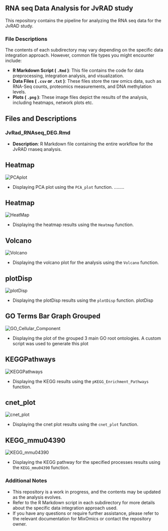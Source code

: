 ## RNA seq Data Analysis for JvRAD study

This repository contains the pipeline for analyzing the RNA seq data for the JvRAD study.


### File Descriptions

The contents of each subdirectory may vary depending on the specific data integration approach. However, common file types you might encounter include:

* **R Markdown Script ( `.Rmd` )**: This file contains the code for data preprocessing, integration analysis, and visualization.
* **Data Files ( `.csv` or `.txt` )**: These files store the raw omics data, such as RNA-Seq counts, proteomics measurements, and DNA methylation levels.
* **Plots ( `.png` )**: These image files depict the results of the analysis, including heatmaps, network plots etc.

## Files and Descriptions

### JvRad_RNAseq_DEG.Rmd
- **Description**: R Markdown file containing the entire workflow for the JvRAD rnaseq analysis.

## Heatmap

![PCAplot](PCA_plot.png)

- Displaying PCA plot  using the `PCA_plot` function. ........


## Heatmap

![HeatMap](Heatmap_forJvRad.png)

- Displaying the heatmap results using the `Heatmap` function. 


## Volcano

![Volcano](Volcano.png)

- Displaying the volcano plot for the analysis using the `Volcano` function. 


## plotDisp

![plotDisp](plotDisp.png)

- Displaying the plotDisp results using the `plotDisp` function. 
plotDisp


## GO Terms Bar Graph Grouped

![GO_Cellular_Component](GO_Terms_Bar_Graph_Grouped.png)

- Displaying the plot of the grouped 3 main GO root ontologies. A custom script was used to generate this plot

## KEGGPathways

![KEGGPathways](pKEGG_Enrichment_Pathways.png)

- Displaying the KEGG results using the `pKEGG_Enrichment_Pathways` function. 




## cnet_plot

![cnet_plot](cnet_plot.png)

- Displaying the cnet plot results using the `cnet_plot` function. 

## KEGG_mmu04390

![KEGG_mmu04390](mmu04390.png)

- Displaying the KEGG pathway for the specified processes results using the `KEGG_mmu04390` function. 




### Additional Notes

* This repository is a work in progress, and the contents may be updated as the analysis evolves.
* Refer to the R Markdown script in each subdirectory for more details about the specific data integration approach used.
* If you have any questions or require further assistance, please refer to the relevant documentation for MixOmics or contact the repository owner.
